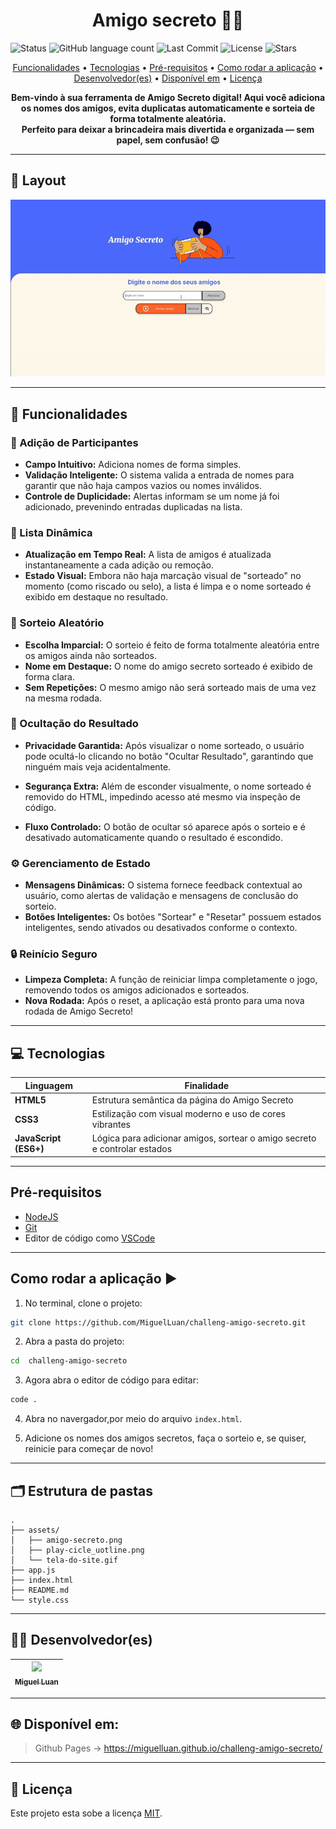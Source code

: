 <h1 align="center" style="font-weight: bold;"> Amigo secreto 🤫🎁</h1>

![Status](https://img.shields.io/badge/status-Concluido-green)
![GitHub language count](https://img.shields.io/github/languages/count/MiguelLuan/challeng-amigo-secreto)
![Last Commit](https://img.shields.io/github/last-commit/MiguelLuan/challeng-amigo-secreto)
![License](https://img.shields.io/github/license/MiguelLuan/challeng-amigo-secreto)
![Stars](https://img.shields.io/github/stars/MiguelLuan/challeng-amigo-secreto)

<p align="center">
 <a href="#features">Funcionalidades</a> • 
 <a href="#tech">Tecnologias</a> • 
 <a href="#requirements">Pré-requisitos</a> • 
 <a href="#application">Como rodar a aplicação</a> •
 <a href="#contribute">Desenvolvedor(es)</a> • 
 <a href="#access">Disponível em</a> • 
 <a href="#license">Licença</a>
</p>

<p align="center">
    <b>Bem-vindo à sua ferramenta de Amigo Secreto digital! Aqui você adiciona os nomes dos amigos, evita duplicatas automaticamente e sorteia de forma totalmente aleatória. <br/> Perfeito para deixar a brincadeira mais divertida e organizada — sem papel, sem confusão! 😉</b>
</p>

---

<h2 id="layout">🎨 Layout</h2>

<p align="center">
        <img src="assets/tela-do-site.gif" alt="Image Example" width="700px">
</p>

---

<h2 id="features">🧰 Funcionalidades</h2>

### 👥 Adição de Participantes

* **Campo Intuitivo:** Adiciona nomes de forma simples.
* **Validação Inteligente:** O sistema valida a entrada de nomes para garantir que não haja campos vazios ou nomes inválidos.
* **Controle de Duplicidade:** Alertas informam se um nome já foi adicionado, prevenindo entradas duplicadas na lista.

### 📝 Lista Dinâmica

* **Atualização em Tempo Real:** A lista de amigos é atualizada instantaneamente a cada adição ou remoção.
* **Estado Visual:** Embora não haja marcação visual de "sorteado" no momento (como riscado ou selo), a lista é limpa e o nome sorteado é exibido em destaque no resultado.

### 🎲 Sorteio Aleatório

* **Escolha Imparcial:** O sorteio é feito de forma totalmente aleatória entre os amigos ainda não sorteados.
* **Nome em Destaque:** O nome do amigo secreto sorteado é exibido de forma clara.
* **Sem Repetições:** O mesmo amigo não será sorteado mais de uma vez na mesma rodada.

### 🙈 Ocultação do Resultado

* **Privacidade Garantida:** Após visualizar o nome sorteado, o usuário pode ocultá-lo clicando no botão "Ocultar Resultado", garantindo que ninguém mais veja acidentalmente.

* **Segurança Extra:** Além de esconder visualmente, o nome sorteado é removido do HTML, impedindo acesso até mesmo via inspeção de código.

* **Fluxo Controlado:** O botão de ocultar só aparece após o sorteio e é desativado automaticamente quando o resultado é escondido.

### ⚙️ Gerenciamento de Estado

* **Mensagens Dinâmicas:** O sistema fornece feedback contextual ao usuário, como alertas de validação e mensagens de conclusão do sorteio.
* **Botões Inteligentes:** Os botões "Sortear" e "Resetar" possuem estados inteligentes, sendo ativados ou desativados conforme o contexto. 

### 🔒 Reinício Seguro

* **Limpeza Completa:** A função de reiniciar limpa completamente o jogo, removendo todos os amigos adicionados e sorteados.
* **Nova Rodada:** Após o reset, a aplicação está pronto para uma nova rodada de Amigo Secreto!

---

<h2 id="tech">💻 Tecnologias</h2>

| Linguagem             | Finalidade                                                                |
| --------------------- | ------------------------------------------------------------------------- |
| **HTML5**             | Estrutura semântica da página do Amigo Secreto                            |
| **CSS3**              | Estilização com visual moderno e uso de cores vibrantes         |
| **JavaScript (ES6+)** | Lógica para adicionar amigos, sortear o amigo secreto e controlar estados |


---

<h2 id="requirements">Pré-requisitos</h2>

- [NodeJS](https://nodejs.org/pt)
- [Git](https://git-scm.com/downloads)
- Editor de código como [VSCode](https://code.visualstudio.com/)

---

<h2 id="application">Como rodar a aplicação ▶️</h2>

1. No terminal, clone o projeto:

```bash
git clone https://github.com/MiguelLuan/challeng-amigo-secreto.git
```

2. Abra a pasta do projeto:

```bash
cd  challeng-amigo-secreto
```

3. Agora abra o editor de código para editar:

```bash
code .
```

4. Abra no navergador,por meio do arquivo `index.html`.

5. Adicione os nomes dos amigos secretos, faça o sorteio e, se quiser, reinicie para começar de novo!

---

## 🗂️ Estrutura de pastas

```
.
├── assets/                  
│   ├── amigo-secreto.png     
│   ├── play-cicle_uotline.png            
│   └── tela-do-site.gif          
├── app.js                       
├── index.html                   
├── README.md                    
└── style.css         

```

---

<h2 id="contribute">🧑‍💻 Desenvolvedor(es)</h2>

| [<img src="https://avatars.githubusercontent.com/u/211078180?s=400&u=e42935c528efd7f3f727529e71286a5803fe4aa7&v=4" width=115><br><sub>Miguel Luan</sub>](https://github.com/MiguelLuan) |
| :---: 

---

<h2 id="access">🌐 Disponível em:</h2>

> Github Pages -> https://miguelluan.github.io/challeng-amigo-secreto/



---

<h2 id="license">📝 Licença</h3>

Este projeto esta sobe a licença [MIT](LICENSE).

